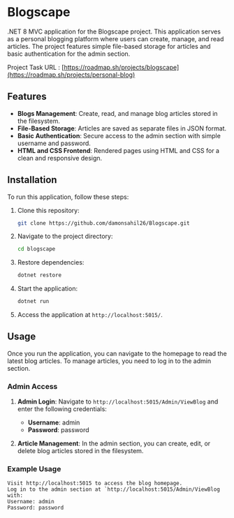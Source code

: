 # Blogscape

.NET 8 MVC application for the Blogscape project. This application serves as a personal blogging platform where users can create, manage, and read articles. The project features simple file-based storage for articles and basic authentication for the admin section.

Project Task URL : [https://roadmap.sh/projects/blogscape](https://roadmap.sh/projects/personal-blog)

## Features

- **Blogs Management**: Create, read, and manage blog articles stored in the filesystem.
- **File-Based Storage**: Articles are saved as separate files in JSON format.
- **Basic Authentication**: Secure access to the admin section with simple username and password.
- **HTML and CSS Frontend**: Rendered pages using HTML and CSS for a clean and responsive design.

## Installation

To run this application, follow these steps:

1. Clone this repository:
    ```bash
    git clone https://github.com/damonsahil26/Blogscape.git
    ```

2. Navigate to the project directory:
    ```bash
    cd blogscape
    ```

3. Restore dependencies:
    ```bash
    dotnet restore
    ```

4. Start the application:
    ```bash
    dotnet run
    ```

5. Access the application at `http://localhost:5015/`.

## Usage

Once you run the application, you can navigate to the homepage to read the latest blog articles. To manage articles, you need to log in to the admin section.

### Admin Access

1. **Admin Login**: Navigate to `http://localhost:5015/Admin/ViewBlog` and enter the following credentials:
   - **Username**: admin
   - **Password**: password

2. **Article Management**: In the admin section, you can create, edit, or delete blog articles stored in the filesystem.

### Example Usage

```plaintext
Visit http://localhost:5015 to access the blog homepage.
Log in to the admin section at `http://localhost:5015/Admin/ViewBlog with:
Username: admin
Password: password

